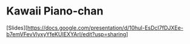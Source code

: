 # Kawaii Piano-chan

[Slides][https://docs.google.com/presentation/d/10hul-EsDcI7fDJXEe-b7emVFevVlyxyYfeKUIEXYArI/edit?usp=sharing]
